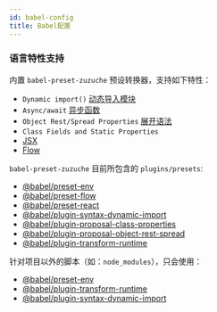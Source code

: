 ```yaml
---
id: babel-config
title: Babel配置
---
```


### 语言特性支持

内置 `babel-preset-zuzuche` 预设转换器，支持如下特性：

 - `Dynamic import()` [动态导入模块](https://developer.mozilla.org/zh-CN/docs/Web/JavaScript/Reference/Statements/import#%E5%8A%A8%E6%80%81import)
 - `Async/await` [异步函数](https://developer.mozilla.org/zh-CN/docs/Web/JavaScript/Reference/Statements/async_function)
 - `Object Rest/Spread Properties` [展开语法](https://developer.mozilla.org/zh-CN/docs/Web/JavaScript/Reference/Operators/Spread_syntax)
 - `Class Fields and Static Properties` [](https://github.com/tc39/proposal-class-public-fields)
 - [JSX](https://reactjs.org/docs/introducing-jsx.html)
 - [Flow](https://flow.org/)


`babel-preset-zuzuche` 目前所包含的 `plugins/presets`:
     
 - [@babel/preset-env](https://www.npmjs.com/package/@babel/preset-env)
 - [@babel/preset-flow](https://www.npmjs.com/package/@babel/preset-flow)
 - [@babel/preset-react](https://www.npmjs.com/package/@babel/preset-react)
 - [@babel/plugin-syntax-dynamic-import](https://www.npmjs.com/package/@babel/plugin-syntax-dynamic-import)
 - [@babel/plugin-proposal-class-properties](https://www.npmjs.com/package/@babel/plugin-proposal-class-properties)
 - [@babel/plugin-proposal-object-rest-spread](https://www.npmjs.com/package/@babel/plugin-proposal-object-rest-spread)
 - [@babel/plugin-transform-runtime](https://www.npmjs.com/package/@babel/plugin-transform-runtime)


针对项目以外的脚本（如：`node_modules`），只会使用：

 - [@babel/preset-env](https://www.npmjs.com/package/@babel/preset-env)
 - [@babel/plugin-transform-runtime](https://www.npmjs.com/package/@babel/plugin-transform-runtime)
 - [@babel/plugin-syntax-dynamic-import](https://www.npmjs.com/package/@babel/plugin-syntax-dynamic-import)
